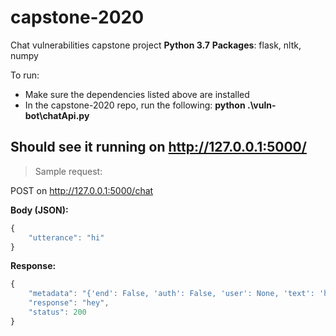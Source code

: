 # capstone-2020
Chat vulnerabilities capstone project
**Python 3.7**
**Packages**: flask, nltk, numpy

To run:
- Make sure the dependencies listed above are installed
- In the capstone-2020 repo, run the following: **python .\vuln-bot\chatApi.py**

Should see it running on http://127.0.0.1:5000/ 
---------

> Sample request:

POST on http://127.0.0.1:5000/chat

**Body (JSON):**
```javascript
{
	"utterance": "hi"
}
```
**Response:**
```javascript
{
    "metadata": "{'end': False, 'auth': False, 'user': None, 'text': 'hey', 'lastRes': None, 'lastUtt': None, 'utterance': 'hi'}",
    "response": "hey",
    "status": 200
}
```